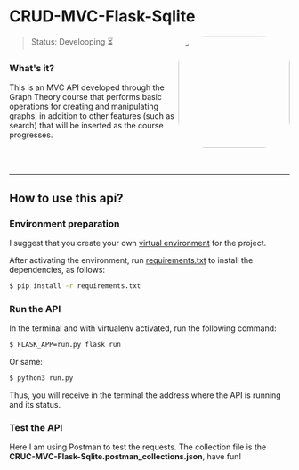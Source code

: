 # CRUD-MVC-Flask-Sqlite

<img height="200em" style="border-radius:50px;" align="right" src="https://remimercier.com/media/2017/what-is-an-api-remi-mercier.gif" >

> Status: Develooping ⏳</br>

### What's it?

This is an MVC API developed through the Graph Theory course that performs basic operations for creating and manipulating graphs, in addition to other features (such as search) that will be inserted as the course progresses.

</br></br>
<hr>

## How to use this api?

### Environment preparation

I suggest that you create your own [virtual environment](https://www.treinaweb.com.br/blog/criando-ambientes-virtuais-para-projetos-python-com-o-virtualenv) for the project.

After activating the environment, run [requirements.txt](https://medium.com/pyladiesbh/requirements-em-python-ec88b42058a6) to install the dependencies, as follows:
```sh
$ pip install -r requirements.txt
```
### Run the API

In the terminal and with virtualenv activated, run the following command:
```sh
$ FLASK_APP=run.py flask run
```
Or same:
```sh
$ python3 run.py
```
Thus, you will receive in the terminal the address where the API is running and its status.

### Test the API

Here I am using Postman to test the requests. The collection file is the **CRUC-MVC-Flask-Sqlite.postman_collections.json**, have fun!
